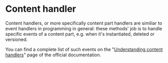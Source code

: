 # Content handler

Content handlers, or more specifically content part handlers are similiar to event handlers in programming in general: these methods' job is to handle specific events of a content part, e.g. when it's instantiated, deleted or versioned.

You can find a complete list of such events on the "[Understanding content handlers](https://docs.orchardproject.net/en/latest/Documentation/Understanding-content-handlers/)" page of the official documentation.
